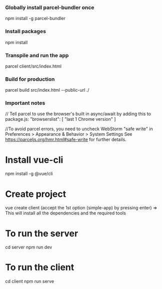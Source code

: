 ### Globally install parcel-bundler once
npm install -g parcel-bundler

### Install packages
npm install

### Transpile and run the app
parcel client/src/index.html

### Build for production
parcel build src/index.html --public-url ./

### Important notes
// Tell parcel to use the browser's built in async/await by adding this to package.js:
  "browserslist": [
    "last 1 Chrome version"
  ]

//To avoid parcel errors, you need to uncheck WebStorm "safe write"
    in Preferences > Appearance & Behavior > System Settings
See https://parceljs.org/hmr.html#safe-write for further details.



# Install vue-cli
npm install -g @vue/cli

# Create project
vue create client
(accept the 1st option (simple-app) by pressing enter)
=> This will install all the dependencies and the required tools

# To run the server
cd server
npm run dev

# To run the client
cd client
npm run serve
